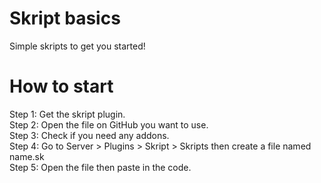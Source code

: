 # Skript basics
 Simple skripts to get you started!
# How to start
 Step 1: Get the skript plugin.  
 Step 2: Open the file on GitHub you want to use.  
 Step 3: Check if you need any addons.   
 Step 4: Go to Server > Plugins > Skript > Skripts then create a file named name.sk  
 Step 5: Open the file then paste in the code.  
